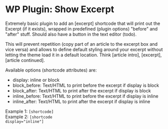 WP Plugin: Show Excerpt
=====================

Extremely basic plugin to add an [excerpt] shortcode that will print out the Excerpt (if it exists), wrapped in predefined (plugin options) "before" and "after" stuff.
Should also have a button in the text editor (todo).

This will prevent repetition (copy part of an article to the excerpt box and vice versa) and allows to define default styling around your excerpt without letting the theme load it in a default location. Think [article intro], [excerpt], [article continued].

Available options (shortcode attributes) are:
* display: inline or block
* block_before: Text/HTML to print before the excerpt if display is block
* block_after: Text/HTML to print after the excerpt if display is block
* inline_before: Text/HTML to print before the excerpt if display is inline
* inline_after: Text/HTML to print after the excerpt if display is inline

Example 1: <code>[shortcode]</code><br />
Example 2: <code>[shortcode display="inline"]</code>
